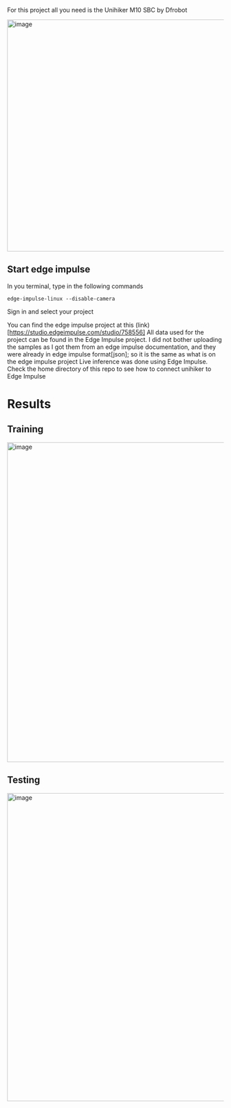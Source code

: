 For this project all you need is the Unihiker M10 SBC by Dfrobot

<img width="756" height="538" alt="image" src="https://github.com/user-attachments/assets/447abf39-3b35-4e7d-8cd7-f893ad362f96" />

## Start edge impulse
In you terminal, type in the following commands
```
edge-impulse-linux --disable-camera
```
Sign in and select your project


You can find the edge impulse project at this (link)[https://studio.edgeimpulse.com/studio/758556]
All data used for the project can be found in the Edge Impulse project. 
I did not bother uploading the samples as I got them from an edge impulse documentation, and they were already in edge impulse format[json]; so it is the same as what is on the edge impulse project
Live inference was done using Edge Impulse. Check the home directory of this repo to see how to connect unihiker to Edge Impulse

# Results
## Training

<img width="1247" height="742" alt="image" src="https://github.com/user-attachments/assets/688deddd-e1d2-4132-90f2-fb169b451c24" />

## Testing
<img width="1228" height="715" alt="image" src="https://github.com/user-attachments/assets/28a8718d-4bef-476a-9526-bf7f628659a8" />





